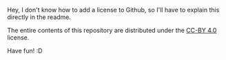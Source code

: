 Hey, I don't know how to add a license to Github, so I'll have to explain this directly in the readme.

The entire contents of this repository are distributed under the [CC-BY 4.0](https://creativecommons.org/licenses/by/4.0/deed.zh) license.

Have fun!   :D
